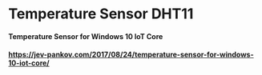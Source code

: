 # Temperature Sensor DHT11

#### Temperature Sensor for Windows 10 IoT Core
#### https://jev-pankov.com/2017/08/24/temperature-sensor-for-windows-10-iot-core/
